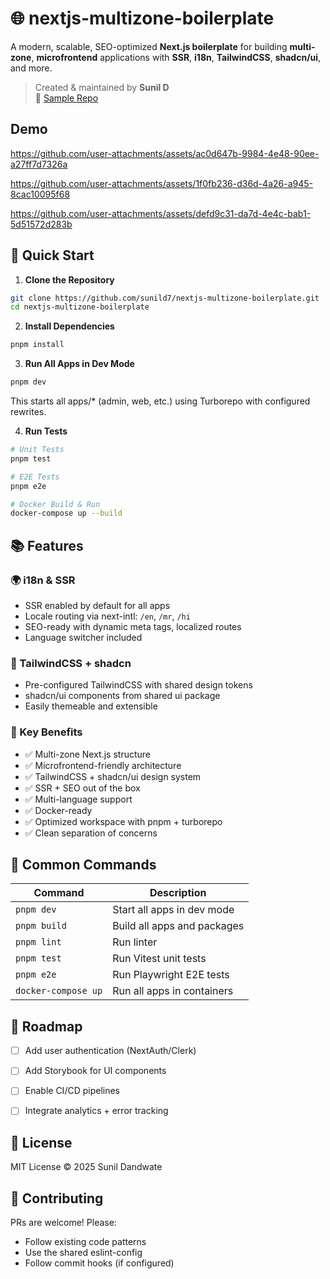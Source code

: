# 🌐 nextjs-multizone-boilerplate

A modern, scalable, SEO-optimized **Next.js boilerplate** for building **multi-zone**, **microfrontend** applications with **SSR**, **i18n**, **TailwindCSS**, **shadcn/ui**, and more.

> Created & maintained by **Sunil D**  
> 📁 [Sample Repo](https://github.com/sunild7/nextjs-multizone-boilerplate)

## Demo

https://github.com/user-attachments/assets/ac0d647b-9984-4e48-90ee-a27ff7d7326a

https://github.com/user-attachments/assets/1f0fb236-d36d-4a26-a945-8cac10095f68

https://github.com/user-attachments/assets/defd9c31-da7d-4e4c-bab1-5d51572d283b




## 🚀 Quick Start

1. **Clone the Repository**
```bash
git clone https://github.com/sunild7/nextjs-multizone-boilerplate.git
cd nextjs-multizone-boilerplate
```

2. **Install Dependencies**
```bash
pnpm install
```

3. **Run All Apps in Dev Mode**
```bash
pnpm dev
```
This starts all apps/* (admin, web, etc.) using Turborepo with configured rewrites.

4. **Run Tests**
```bash
# Unit Tests
pnpm test

# E2E Tests
pnpm e2e

# Docker Build & Run
docker-compose up --build
```

## 📚 Features

### 🌍 i18n & SSR
- SSR enabled by default for all apps
- Locale routing via next-intl: `/en`, `/mr`, `/hi`
- SEO-ready with dynamic meta tags, localized routes
- Language switcher included

### 🎨 TailwindCSS + shadcn
- Pre-configured TailwindCSS with shared design tokens
- shadcn/ui components from shared ui package
- Easily themeable and extensible

### 🧠 Key Benefits
- ✅ Multi-zone Next.js structure
- ✅ Microfrontend-friendly architecture
- ✅ TailwindCSS + shadcn/ui design system
- ✅ SSR + SEO out of the box
- ✅ Multi-language support
- ✅ Docker-ready
- ✅ Optimized workspace with pnpm + turborepo
- ✅ Clean separation of concerns

## 📜 Common Commands

| Command | Description |
|---------|-------------|
| `pnpm dev` | Start all apps in dev mode |
| `pnpm build` | Build all apps and packages |
| `pnpm lint` | Run linter |
| `pnpm test` | Run Vitest unit tests |
| `pnpm e2e` | Run Playwright E2E tests |
| `docker-compose up` | Run all apps in containers |

## 📌 Roadmap

- [ ] Add user authentication (NextAuth/Clerk)
- [ ] Add Storybook for UI components
- [ ] Enable CI/CD pipelines
- [ ] Integrate analytics + error tracking


## 📄 License

MIT License © 2025 Sunil Dandwate

## 👥 Contributing

PRs are welcome! Please:
- Follow existing code patterns
- Use the shared eslint-config
- Follow commit hooks (if configured)
